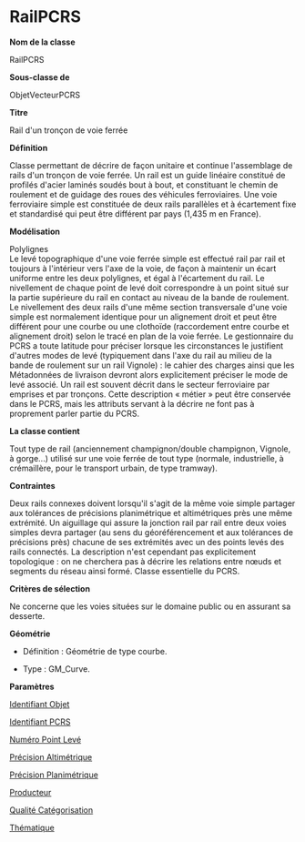 # RailPCRS #



**Nom de la classe**

RailPCRS

**Sous-classe de**

ObjetVecteurPCRS

**Titre**

Rail d'un tronçon de voie ferrée

**Définition**

Classe permettant de décrire de façon unitaire et continue l'assemblage de rails d'un tronçon de voie ferrée. Un rail est un guide linéaire constitué de profilés d'acier laminés soudés bout à bout, et constituant le chemin de roulement et de guidage des roues des véhicules ferroviaires. Une voie ferroviaire simple est constituée de deux rails parallèles et à écartement fixe et standardisé qui peut être différent par pays (1,435 m en France).

**Modélisation**

Polylignes <br>
Le levé topographique d'une voie ferrée simple est effectué rail par rail et toujours à l'intérieur vers l'axe de la voie, de façon à maintenir un écart uniforme entre les deux polylignes, et égal à l'écartement du rail. Le nivellement de chaque point de levé doit correspondre à un point situé sur la partie supérieure du rail en contact au niveau de la bande de roulement. Le nivellement des deux rails d'une même section transversale d'une voie simple est normalement identique pour un alignement droit et peut être différent pour une courbe ou une clothoïde (raccordement entre courbe et alignement droit) selon le tracé en plan de la voie ferrée.
Le gestionnaire du PCRS a toute latitude pour préciser lorsque les circonstances le justifient d'autres modes de levé (typiquement dans l'axe du rail au milieu de la bande de roulement sur un rail Vignole) : le cahier des charges ainsi que les Métadonnées de livraison devront alors explicitement préciser le mode de levé associé.
Un rail est souvent décrit dans le secteur ferroviaire par emprises et par tronçons. Cette description « métier » peut être conservée dans le PCRS, mais les attributs servant à la décrire ne font pas à proprement parler partie du PCRS.

**La classe contient**

Tout type de rail (anciennement champignon/double champignon, Vignole, à gorge...) utilisé sur une voie ferrée de tout type (normale, industrielle, à crémaillère, pour le transport urbain, de type tramway).

**Contraintes**

Deux rails connexes doivent lorsqu'il s'agit de la même voie simple partager aux tolérances de précisions planimétrique et altimétriques près une même extrémité. Un aiguillage qui assure la jonction rail par rail entre deux voies simples devra partager (au sens du géoréférencement et aux tolérances de précisions près) chacune de ses extrémités avec un des points levés des rails connectés. La description n'est cependant pas explicitement  topologique : on ne cherchera pas à décrire les relations entre nœuds et segments du réseau ainsi formé.
Classe essentielle du PCRS.

**Critères de sélection**

Ne concerne que les voies situées sur le domaine public ou en assurant sa desserte.

**Géométrie**

- Définition : Géométrie de type courbe.

- Type : GM_Curve.

**Paramètres**

[Identifiant Objet](http://doc-pcrs.readthedocs.io/fr/latest/Projet_FME/PCRS_Parametres.html#identifiant-objet)

[Identifiant PCRS](http://doc-pcrs.readthedocs.io/fr/latest/Projet_FME/PCRS_Parametres.html#identifiant-pcrs)

[Numéro Point Levé](http://doc-pcrs.readthedocs.io/fr/latest/Projet_FME/PCRS_Parametres.html#numero-point-leve)

[Précision Altimétrique](http://doc-pcrs.readthedocs.io/fr/latest/Projet_FME/PCRS_Parametres.html#precision-altimetrique)

[Précision Planimétrique](http://doc-pcrs.readthedocs.io/fr/latest/Projet_FME/PCRS_Parametres.html#precision-planimetrique)

[Producteur](http://doc-pcrs.readthedocs.io/fr/latest/Projet_FME/PCRS_Parametres.html#producteur)

[Qualité Catégorisation](http://doc-pcrs.readthedocs.io/fr/latest/Projet_FME/PCRS_Parametres.html#qualite-categorisation)

[Thématique](http://doc-pcrs.readthedocs.io/fr/latest/Projet_FME/PCRS_Parametres.html#thematique)
